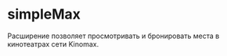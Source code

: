 simpleMax
=========

Расширение позволяет просмотривать и бронировать места в кинотеатрах сети Kinomax.
